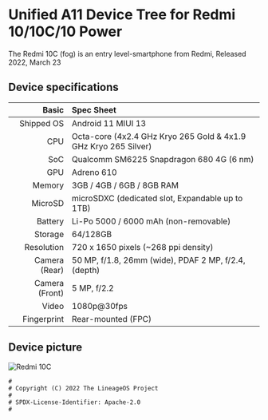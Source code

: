 Unified A11 Device Tree for Redmi 10/10C/10 Power
===========================================

The Redmi 10C (fog) is an entry level-smartphone from Redmi, Released 2022, March 23

## Device specifications

Basic   | Spec Sheet
-------:|:-------------------------
Shipped OS      | Android 11 MIUI 13
CPU     | Octa-core (4x2.4 GHz Kryo 265 Gold & 4x1.9 GHz Kryo 265 Silver)
SoC     | Qualcomm SM6225 Snapdragon 680 4G (6 nm)
GPU     | Adreno 610
Memory  | 3GB / 4GB / 6GB / 8GB RAM
MicroSD | microSDXC (dedicated slot, Expandable up to 1TB)
Battery | Li-Po 5000 / 6000 mAh (non-removable)
Storage | 64/128GB
Resolution | 720 x 1650 pixels (~268 ppi density)
Camera (Rear)  | 50 MP, f/1.8, 26mm (wide), PDAF 2 MP, f/2.4, (depth)
Camera (Front) | 5 MP, f/2.2
Video   | 1080p@30fps
Fingerprint | Rear-mounted (FPC)

## Device picture

![Redmi 10C](https://i01.appmifile.com/webfile/globalimg/products/pc/redmi-10c/specs01.png "Redmi 10C")

```
#
# Copyright (C) 2022 The LineageOS Project
#
# SPDX-License-Identifier: Apache-2.0
#
```

